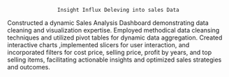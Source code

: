                     Insight Influx Deleving into sales Data 
Constructed a dynamic Sales Analysis Dashboard demonstrating data cleaning and visualization expertise.
 Employed methodical data cleansing techniques and utilized pivot tables for dynamic data aggregation.
Created interactive charts ,implemented slicers for user interaction, and incorporated filters for cost price, selling price, profit by years, and top selling items, facilitating actionable insights and optimized sales strategies and outcomes.
